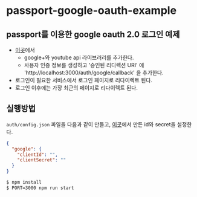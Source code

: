 # passport-google-oauth-example

## passport를 이용한 google oauth 2.0 로그인 예제

- [이곳](https://console.developers.google.com)에서 
  - google+와 youtube api 라이브러리를 추가한다.
  - 사용자 인증 정보를 생성하고 '승인된 리디렉션 URI' 에 'http://localhost:3000/auth/google/callback' 을 추가한다.
- 로그인이 필요한 서비스에서 로그인 페이지로 리다이렉트 된다.
- 로그인 이후에는 가장 최근의 페이지로 리다이렉트 된다.

## 실행방법

`auth/config.json` 파일을 다음과 같이 만들고, [이곳](https://console.developers.google.com)에서 만든 id와 secret을 설정한다.
```json
{
  "google": {
    "clientId": "",
    "clientSecret": ""
  }
}
```

```bash
$ npm install
$ PORT=3000 npm run start
```
